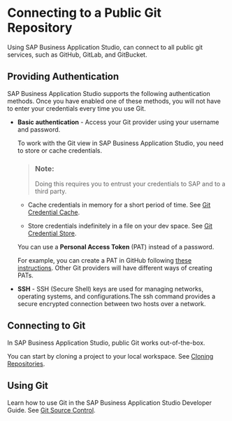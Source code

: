 <!-- loioa47db8bde00647cdb0ea2b06737ad14a -->

# Connecting to a Public Git Repository

Using SAP Business Application Studio, can connect to all public git services, such as GitHub, GitLab, and GitBucket.



<a name="loioa47db8bde00647cdb0ea2b06737ad14a__section_rml_hxl_tnb"/>

## Providing Authentication

SAP Business Application Studio supports the following authentication methods. Once you have enabled one of these methods, you will not have to enter your credentials every time you use Git.

-   ****Basic authentication**** - Access your Git provider using your username and password.

    To work with the Git view in SAP Business Application Studio, you need to store or cache credentials.

    > ### Note:  
    > Doing this requires you to entrust your credentials to SAP and to a third party.

    -   Cache credentials in memory for a short period of time. See [Git Credential Cache](https://git-scm.com/docs/git-credential-cache).

    -   Store credentials indefinitely in a file on your dev space. See [Git Credential Store](https://git-scm.com/docs/git-credential-store).

    You can use a **Personal Access Token** \(PAT\) instead of a password.

    For example, you can create a PAT in GitHub following [these instructions](http://help.sap.com/disclaimer?site=https://docs.github.com/en/github/authenticating-to-github/creating-a-personal-access-token). Other Git providers will have different ways of creating PATs.

-   **SSH** - SSH \(Secure Shell\) keys are used for managing networks, operating systems, and configurations.The ssh command provides a secure encrypted connection between two hosts over a network.



<a name="loioa47db8bde00647cdb0ea2b06737ad14a__section_ysr_hxl_tnb"/>

## Connecting to Git

In SAP Business Application Studio, public Git works out-of-the-box.

You can start by cloning a project to your local workspace. See [Cloning Repositories](Cloning_Repositories_7a68bfa.md).



<a name="loioa47db8bde00647cdb0ea2b06737ad14a__section_wtl_mbm_tnb"/>

## Using Git

Learn how to use Git in the SAP Business Application Studio Developer Guide. See [Git Source Control](Git_Source_Control_9689c07.md).

